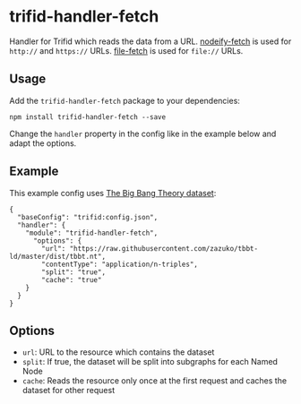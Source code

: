 # trifid-handler-fetch

Handler for Trifid which reads the data from a URL.
[nodeify-fetch](https://www.npmjs.com/package/nodeify-fetch) is used for `http://` and `https://` URLs.
[file-fetch](https://www.npmjs.com/package/file-fetch) is used for `file://` URLs.

## Usage

Add the `trifid-handler-fetch` package to your dependencies:

    npm install trifid-handler-fetch --save

Change the `handler` property in the config like in the example below and adapt the options. 

## Example

This example config uses [The Big Bang Theory dataset](https://www.npmjs.com/package/tbbt-ld/):

```
{
  "baseConfig": "trifid:config.json",
  "handler": {
    "module": "trifid-handler-fetch",
      "options": {
        "url": "https://raw.githubusercontent.com/zazuko/tbbt-ld/master/dist/tbbt.nt",
        "contentType": "application/n-triples",
        "split": "true",
        "cache": "true"
    }
  }
}
```

## Options

- `url`: URL to the resource which contains the dataset
- `split`: If true, the dataset will be split into subgraphs for each Named Node
- `cache`: Reads the resource only once at the first request and caches the dataset for other request

